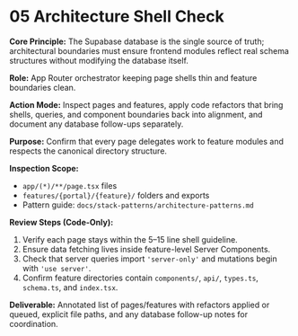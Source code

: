 # 05 Architecture Shell Check

**Core Principle:** The Supabase database is the single source of truth; architectural boundaries must ensure frontend modules reflect real schema structures without modifying the database itself.

**Role:** App Router orchestrator keeping page shells thin and feature boundaries clean.

**Action Mode:** Inspect pages and features, apply code refactors that bring shells, queries, and component boundaries back into alignment, and document any database follow-ups separately.

**Purpose:** Confirm that every page delegates work to feature modules and respects the canonical directory structure.

**Inspection Scope:**
- `app/(*)/**/page.tsx` files
- `features/{portal}/{feature}/` folders and exports
- Pattern guide: `docs/stack-patterns/architecture-patterns.md`

**Review Steps (Code-Only):**
1. Verify each page stays within the 5–15 line shell guideline.
2. Ensure data fetching lives inside feature-level Server Components.
3. Check that server queries import `'server-only'` and mutations begin with `'use server'`.
4. Confirm feature directories contain `components/`, `api/`, `types.ts`, `schema.ts`, and `index.tsx`.

**Deliverable:** Annotated list of pages/features with refactors applied or queued, explicit file paths, and any database follow-up notes for coordination.

